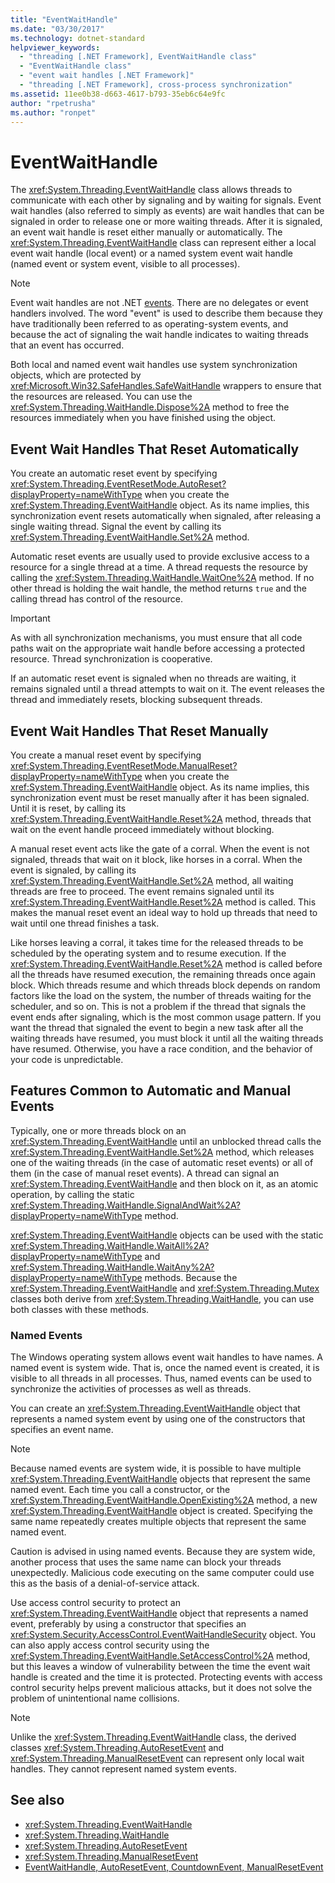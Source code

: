 ```yaml
---
title: "EventWaitHandle"
ms.date: "03/30/2017"
ms.technology: dotnet-standard
helpviewer_keywords: 
  - "threading [.NET Framework], EventWaitHandle class"
  - "EventWaitHandle class"
  - "event wait handles [.NET Framework]"
  - "threading [.NET Framework], cross-process synchronization"
ms.assetid: 11ee0b38-d663-4617-b793-35eb6c64e9fc
author: "rpetrusha"
ms.author: "ronpet"
---
```

# EventWaitHandle
The <xref:System.Threading.EventWaitHandle> class allows threads to communicate with each other by signaling and by waiting for signals. Event wait handles (also referred to simply as events) are wait handles that can be signaled in order to release one or more waiting threads. After it is signaled, an event wait handle is reset either manually or automatically. The <xref:System.Threading.EventWaitHandle> class can represent either a local event wait handle (local event) or a named system event wait handle (named event or system event, visible to all processes).  
  
> [!NOTE]
>  Event wait handles are not .NET [events](../events/index.md). There are no delegates or event handlers involved. The word "event" is used to describe them because they have traditionally been referred to as operating-system events, and because the act of signaling the wait handle indicates to waiting threads that an event has occurred.  
  
 Both local and named event wait handles use system synchronization objects, which are protected by <xref:Microsoft.Win32.SafeHandles.SafeWaitHandle> wrappers to ensure that the resources are released. You can use the <xref:System.Threading.WaitHandle.Dispose%2A> method to free the resources immediately when you have finished using the object.  
  
## Event Wait Handles That Reset Automatically  
 You create an automatic reset event by specifying <xref:System.Threading.EventResetMode.AutoReset?displayProperty=nameWithType> when you create the <xref:System.Threading.EventWaitHandle> object. As its name implies, this synchronization event resets automatically when signaled, after releasing a single waiting thread. Signal the event by calling its <xref:System.Threading.EventWaitHandle.Set%2A> method.  
  
 Automatic reset events are usually used to provide exclusive access to a resource for a single thread at a time. A thread requests the resource by calling the <xref:System.Threading.WaitHandle.WaitOne%2A> method. If no other thread is holding the wait handle, the method returns `true` and the calling thread has control of the resource.  
  
> [!IMPORTANT]
>  As with all synchronization mechanisms, you must ensure that all code paths wait on the appropriate wait handle before accessing a protected resource. Thread synchronization is cooperative.  
  
 If an automatic reset event is signaled when no threads are waiting, it remains signaled until a thread attempts to wait on it. The event releases the thread and immediately resets, blocking subsequent threads.  
  
## Event Wait Handles That Reset Manually  
 You create a manual reset event by specifying <xref:System.Threading.EventResetMode.ManualReset?displayProperty=nameWithType> when you create the <xref:System.Threading.EventWaitHandle> object. As its name implies, this synchronization event must be reset manually after it has been signaled. Until it is reset, by calling its <xref:System.Threading.EventWaitHandle.Reset%2A> method, threads that wait on the event handle proceed immediately without blocking.  
  
 A manual reset event acts like the gate of a corral. When the event is not signaled, threads that wait on it block, like horses in a corral. When the event is signaled, by calling its <xref:System.Threading.EventWaitHandle.Set%2A> method, all waiting threads are free to proceed. The event remains signaled until its <xref:System.Threading.EventWaitHandle.Reset%2A> method is called. This makes the manual reset event an ideal way to hold up threads that need to wait until one thread finishes a task.  
  
 Like horses leaving a corral, it takes time for the released threads to be scheduled by the operating system and to resume execution. If the <xref:System.Threading.EventWaitHandle.Reset%2A> method is called before all the threads have resumed execution, the remaining threads once again block. Which threads resume and which threads block depends on random factors like the load on the system, the number of threads waiting for the scheduler, and so on. This is not a problem if the thread that signals the event ends after signaling, which is the most common usage pattern. If you want the thread that signaled the event to begin a new task after all the waiting threads have resumed, you must block it until all the waiting threads have resumed. Otherwise, you have a race condition, and the behavior of your code is unpredictable.  
  
## Features Common to Automatic and Manual Events  
 Typically, one or more threads block on an <xref:System.Threading.EventWaitHandle> until an unblocked thread calls the <xref:System.Threading.EventWaitHandle.Set%2A> method, which releases one of the waiting threads (in the case of automatic reset events) or all of them (in the case of manual reset events). A thread can signal an <xref:System.Threading.EventWaitHandle> and then block on it, as an atomic operation, by calling the static <xref:System.Threading.WaitHandle.SignalAndWait%2A?displayProperty=nameWithType> method.  
  
 <xref:System.Threading.EventWaitHandle> objects can be used with the static <xref:System.Threading.WaitHandle.WaitAll%2A?displayProperty=nameWithType> and <xref:System.Threading.WaitHandle.WaitAny%2A?displayProperty=nameWithType> methods. Because the <xref:System.Threading.EventWaitHandle> and <xref:System.Threading.Mutex> classes both derive from <xref:System.Threading.WaitHandle>, you can use both classes with these methods.  
  
### Named Events  
 The Windows operating system allows event wait handles to have names. A named event is system wide. That is, once the named event is created, it is visible to all threads in all processes. Thus, named events can be used to synchronize the activities of processes as well as threads.  
  
 You can create an <xref:System.Threading.EventWaitHandle> object that represents a named system event by using one of the constructors that specifies an event name.  
  
> [!NOTE]
>  Because named events are system wide, it is possible to have multiple <xref:System.Threading.EventWaitHandle> objects that represent the same named event. Each time you call a constructor, or the <xref:System.Threading.EventWaitHandle.OpenExisting%2A> method, a new <xref:System.Threading.EventWaitHandle> object is created. Specifying the same name repeatedly creates multiple objects that represent the same named event.  
  
 Caution is advised in using named events. Because they are system wide, another process that uses the same name can block your threads unexpectedly. Malicious code executing on the same computer could use this as the basis of a denial-of-service attack.  
  
 Use access control security to protect an <xref:System.Threading.EventWaitHandle> object that represents a named event, preferably by using a constructor that specifies an <xref:System.Security.AccessControl.EventWaitHandleSecurity> object. You can also apply access control security using the <xref:System.Threading.EventWaitHandle.SetAccessControl%2A> method, but this leaves a window of vulnerability between the time the event wait handle is created and the time it is protected. Protecting events with access control security helps prevent malicious attacks, but it does not solve the problem of unintentional name collisions.  
  
> [!NOTE]
>  Unlike the <xref:System.Threading.EventWaitHandle> class, the derived classes <xref:System.Threading.AutoResetEvent> and <xref:System.Threading.ManualResetEvent> can represent only local wait handles. They cannot represent named system events.  
  
## See also

- <xref:System.Threading.EventWaitHandle>  
- <xref:System.Threading.WaitHandle>  
- <xref:System.Threading.AutoResetEvent>  
- <xref:System.Threading.ManualResetEvent>  
- [EventWaitHandle, AutoResetEvent, CountdownEvent, ManualResetEvent](../../../docs/standard/threading/eventwaithandle-autoresetevent-countdownevent-manualresetevent.md)

